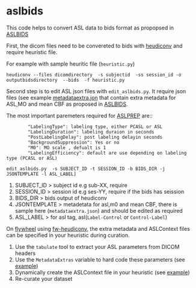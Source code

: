 # aslbids

This code helps to convert ASL data to bids format as propopsed in  [ASLBIDS](https://docs.google.com/document/d/15tnn5F10KpgHypaQJNNGiNKsni9035GtDqJzWqkkP6c/edit#) 

First, the dicom files need to be convereted to bids with [heudiconv](https://github.com/nipy/heudiconv) and require heuristic file.

For example with sample heuritic file (`heuristic.py`) 

` heudiconv --files dicomdirectory  -s subjectid  -ss session_id -o  outputbidsdirectory  --bids  -f heuristic.py `

Second step is to edit ASL json files with  `edit_aslbids.py`. It require json files (see example [metadataextra.jon](https://github.com/PennLINC/aslbids/blob/master/metadataextra.json) that contain extra metadata for ASL,MO and mean CBF as proposed in [ASLBIDS](https://docs.google.com/document/d/15tnn5F10KpgHypaQJNNGiNKsni9035GtDqJzWqkkP6c/edit#). 

The most important paremeters required for [ASLPREP](https://aslprep.readthedocs.io/en/latest/usage.html#command-line-arguments) are::  

            "LabelingType": labeling type, either PCASL or ASL
            "LabelingDuration": labeling duraion in seconds
            "PostLabelingDelay": post labeling delayin seconds
            "BackgroundSuppression": Yes or no
            "M0": MO scale , defualt is 1
            "LabelingEfficiency": default are use depending on labeling type (PCASL or ASL)

`edit_aslbids.py  -s SUBJECT_ID -t SESSION_ID -b BIDS_DIR -j JSONTEMPLATE -l ASL_LABEL]`

1. SUBJECT_ID > subject id e.g sub-XX, require
2. SESSION_ID > session id e.g ses-YY, require if the bids has seission
3. BIDS_DIR > bids output of  heudiconv 
4. JSONTEMPLATE > metadetata for asl,m0 and mean CBF, there is sample here (`metadataextra.json`) and should be edited as required 
5. ASL_LABEL > for asl tag, asl(`Label-Control` or `Control-Label`) 


On [flywheel](flywheel.io) using [fw-heudiconv](https://github.com/PennBBL/fw-heudiconv), the extra metadata and ASLContext files can be specified in your heuristic during curation.

1. Use the `tabulate` tool to extract your ASL parameters from DICOM headers
2. Use the `MetadataExtras` variable to hard code these parameters (see [example](https://fw-heudiconv.readthedocs.io/en/latest/heuristic.html#fw_heudiconv.example_heuristics.demo.MetadataExtras))
3. Dynamically create the ASLContext file in your heuristic (see [example](https://fw-heudiconv.readthedocs.io/en/latest/tips.html#arterial-spin-labelling-data))
4. Re-curate your dataset
